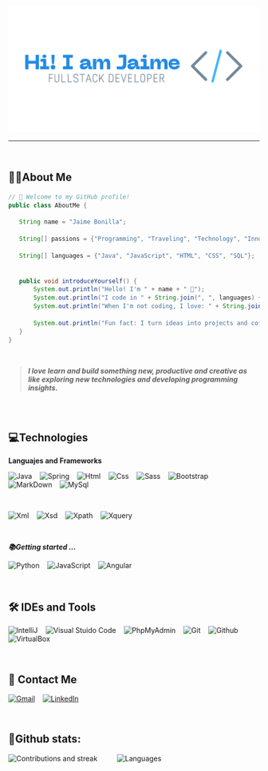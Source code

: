<!--<h1 align="center">Hi , I'm Jaime <img src="https://media.giphy.com/media/hvRJCLFzcasrR4ia7z/giphy.gif" width="35"></h1>-->

![Banner](https://github.com/JaimeBonBol/JaimeBonBol/blob/main/banner-github.png)

---

</br>

##  👨‍💻About Me

 ``` java
// 👋 Welcome to my GitHub profile!
public class AboutMe {

    String name = "Jaime Bonilla";

    String[] passions = {"Programming", "Traveling", "Technology", "Innovation"};

    String[] languages = {"Java", "JavaScript", "HTML", "CSS", "SQL"};


    public void introduceYourself() {
        System.out.println("Hello! I'm " + name + " 👋");
        System.out.println("I code in " + String.join(", ", languages) + " 💻");
        System.out.println("When I'm not coding, I love: " + String.join(", ", passions) + " 🌟");

        System.out.println("Fun fact: I turn ideas into projects and coffee into code ☕🚀");
    }
}
```
</br>

> ***I love learn and build something new, productive and creative as like exploring new technologies and developing programming insights.***


</br>
</br>
  
##  💻Technologies
**Languajes and Frameworks**

  ![Java](https://img.shields.io/badge/java-%23ED8B00.svg?style=for-the-badge&logo=openjdk&logoColor=white)&nbsp;&nbsp;&nbsp;
  ![Spring](https://img.shields.io/badge/Spring-6DB33F?style=for-the-badge&logo=spring&logoColor=white)&nbsp;&nbsp;&nbsp;
  ![Html](https://img.shields.io/badge/HTML5-E34F26?style=for-the-badge&logo=html5&logoColor=white)&nbsp;&nbsp;&nbsp;
  ![Css](https://img.shields.io/badge/CSS3-1572B6?style=for-the-badge&logo=css3&logoColor=white)&nbsp;&nbsp;&nbsp;
  ![Sass](https://img.shields.io/badge/Sass-CC6699?style=for-the-badge&logo=sass&logoColor=white)&nbsp;&nbsp;&nbsp;
  ![Bootstrap](https://img.shields.io/badge/Bootstrap-563D7C?style=for-the-badge&logo=bootstrap&logoColor=white)&nbsp;&nbsp;&nbsp;
  ![MarkDown](https://img.shields.io/badge/Markdown-000000?style=for-the-badge&logo=markdown&logoColor=white)&nbsp;&nbsp;&nbsp;
  ![MySql](https://img.shields.io/badge/MySQL-005C84?style=for-the-badge&logo=mysql&logoColor=white)&nbsp;&nbsp;&nbsp;

</br>

  ![Xml](https://img.shields.io/badge/XML-FF6600?style=for-the-badge&logo=xml&logoColor=white)&nbsp;&nbsp;&nbsp;
  ![Xsd](https://img.shields.io/badge/XSD-00599C?style=for-the-badge&logo=xsd&logoColor=white)&nbsp;&nbsp;&nbsp;
  ![Xpath](https://img.shields.io/badge/XPath-CC0000?style=for-the-badge&logo=xpath&logoColor=white)&nbsp;&nbsp;&nbsp;
  ![Xquery](https://img.shields.io/badge/XQuery-7D4698?style=for-the-badge&logo=xquery&logoColor=white)&nbsp;&nbsp;&nbsp;

</br>

***📚Getting started ...***

  ![Python](https://img.shields.io/badge/python-3670A0?style=for-the-badge&logo=python&logoColor=ffdd54)&nbsp;&nbsp;&nbsp;
  ![JavaScript](https://img.shields.io/badge/JavaScript-323330?style=for-the-badge&logo=javascript&logoColor=F7DF1E)&nbsp;&nbsp;&nbsp;
  ![Angular](https://img.shields.io/badge/Angular-DD0031?style=for-the-badge&logo=angular&logoColor=white)&nbsp;&nbsp;&nbsp;


</br>



## 🛠 IDEs and Tools
  ![IntelliJ](https://img.shields.io/badge/IntelliJ_IDEA-000000?style=for-the-badge&logo=intellij-idea&logoColor=blue)&nbsp;&nbsp;&nbsp;
  ![Visual Stuido Code](https://img.shields.io/badge/VSCode-0078D4?style=for-the-badge&logo=visual%20studio%20code&logoColor=white)&nbsp;&nbsp;&nbsp;
  ![PhpMyAdmin](https://img.shields.io/badge/phpmyadmin-6C78AF?style=for-the-badge&logo=phpmyadmin&logoColor=white)&nbsp;&nbsp;&nbsp;
  ![Git](https://img.shields.io/badge/Git-F05032?style=for-the-badge&logo=git&logoColor=white)&nbsp;&nbsp;&nbsp;
  ![Github](https://img.shields.io/badge/GitHub-100000?style=for-the-badge&logo=github&logoColor=white)&nbsp;&nbsp;&nbsp;
  ![VirtualBox](https://img.shields.io/badge/VirtualBox-183A61?style=for-the-badge&logo=virtualbox&logoColor=white)&nbsp;&nbsp;&nbsp;
  
<!--If you prefer to see the repository in spanish, you can do it here: <a href="https://github.com/JaimeBonBol/JaimeBonBol/blob/main/READMESPANISH.md">Spanish</a>-->

</br>

## 📩 Contact Me  
[![Gmail](https://img.shields.io/badge/example@gmail.com-D14836?style=for-the-badge&logo=gmail&logoColor=white)](mailto:example@gmail.com)&nbsp;&nbsp;&nbsp;
[![LinkedIn](https://img.shields.io/badge/LinkedIn-0A66C2?style=for-the-badge&logo=linkedin&logoColor=white)]()

</br>


## 🚀Github stats:

![Contributions and streak](https://git-hub-streak-stats.vercel.app/?user=JaimeBonBol&theme=transparent)
&nbsp;&nbsp;&nbsp;&nbsp;&nbsp;&nbsp;&nbsp;&nbsp;
![Languages](https://github-readme-stats.vercel.app/api/top-langs/?username=JaimeBonBol&theme=transparent&layout=compact)
